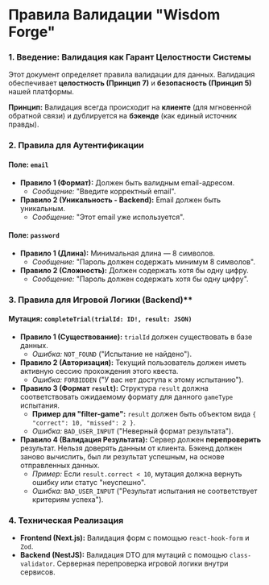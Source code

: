 # Правила Валидации "Wisdom Forge"

### 1. Введение: Валидация как Гарант Целостности Системы

Этот документ определяет правила валидации для данных. Валидация обеспечивает **целостность (Принцип 7)** и **безопасность (Принцип 5)** нашей платформы.

**Принцип:** Валидация всегда происходит на **клиенте** (для мгновенной обратной связи) и дублируется на **бэкенде** (как единый источник правды).

### 2. Правила для Аутентификации

#### **Поле: `email`**
*   **Правило 1 (Формат):** Должен быть валидным email-адресом.
    *   *Сообщение:* "Введите корректный email".
*   **Правило 2 (Уникальность - Backend):** Email должен быть уникальным.
    *   *Сообщение:* "Этот email уже используется".

#### **Поле: `password`**
*   **Правило 1 (Длина):** Минимальная длина — 8 символов.
    *   *Сообщение:* "Пароль должен содержать минимум 8 символов".
*   **Правило 2 (Сложность):** Должен содержать хотя бы одну цифру.
    *   *Сообщение:* "Пароль должен содержать хотя бы одну цифру".

### 3. Правила для Игровой Логики (Backend)**

#### **Мутация: `completeTrial(trialId: ID!, result: JSON)`**
*   **Правило 1 (Существование):** `trialId` должен существовать в базе данных.
    *   *Ошибка:* `NOT_FOUND` ("Испытание не найдено").
*   **Правило 2 (Авторизация):** Текущий пользователь должен иметь активную сессию прохождения этого квеста.
    *   *Ошибка:* `FORBIDDEN` ("У вас нет доступа к этому испытанию").
*   **Правило 3 (Формат `result`):** Структура `result` должна соответствовать ожидаемому формату для данного `gameType` испытания.
    *   **Пример для "filter-game":** `result` должен быть объектом вида `{ "correct": 10, "missed": 2 }`.
    *   *Ошибка:* `BAD_USER_INPUT` ("Неверный формат результата").
*   **Правило 4 (Валидация Результата):** Сервер должен **перепроверить** результат. Нельзя доверять данным от клиента. Бэкенд должен заново вычислить, был ли результат успешным, на основе отправленных данных.
    *   *Пример:* Если `result.correct < 10`, мутация должна вернуть ошибку или статус "неуспешно".
    *   *Ошибка:* `BAD_USER_INPUT` ("Результат испытания не соответствует критериям успеха").

### 4. Техническая Реализация

*   **Frontend (Next.js):** Валидация форм с помощью `react-hook-form` и `Zod`.
*   **Backend (NestJS):** Валидация DTO для мутаций с помощью `class-validator`. Серверная перепроверка игровой логики внутри сервисов.